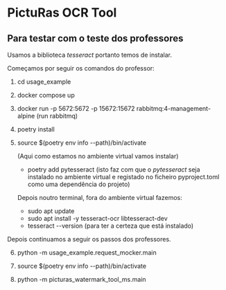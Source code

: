 # PictuRas OCR Tool

## Para testar com o teste dos professores

Usamos a biblioteca _tesseract_ portanto temos de instalar.

Começamos por seguir os comandos do professor:

1. cd usage_example
2. docker compose up

3. docker run -p 5672:5672 -p 15672:15672 rabbitmq:4-management-alpine (run rabbitmq)

4. poetry install
5. source $(poetry env info --path)/bin/activate 

    (Aqui como estamos no ambiente virtual vamos instalar)

    - poetry add pytesseract (isto faz com que o _pytesseract_ seja instalado no ambiente virtual e registado no ficheiro pyproject.toml como uma dependência do projeto)

    Depois noutro terminal, fora do ambiente virtual fazemos:

    - sudo apt update
    - sudo apt install -y tesseract-ocr libtesseract-dev
    - tesseract --version (para ter a certeza que está instalado)

Depois continuamos a seguir os passos dos professores.

6. python -m usage_example.request_mocker.main

7. source $(poetry env info --path)/bin/activate
8. python -m picturas_watermark_tool_ms.main



